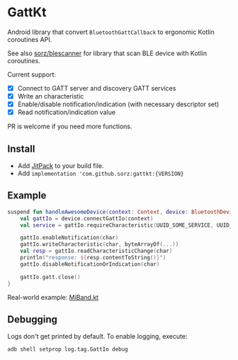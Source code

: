 # GattKt

Android library that convert `BluetoothGattCallback` to ergonomic Kotlin
coroutines API.

See also [sorz/blescanner](https://github.com/sorz/blescanner) for library
that scan BLE device with Kotlin coroutines.

Current support:

- [x] Connect to GATT server and discovery GATT services
- [x] Write an characteristic
- [x] Enable/disable notification/indication (with necessary descriptor set)
- [x] Read notification/indication value

PR is welcome if you need more functions.

## Install

- Add [JitPack](https://jitpack.io/) to your build file.
- Add `implementation 'com.github.sorz:gattkt:{VERSION}`

## Example

```kotlin
suspend fun handleAwesomeDevice(context: Context, device: BluetoothDevice) {
    val gattIo = device.connectGattIo(context)
    val service = gattIo.requireCharacteristic(UUID_SOME_SERVICE, UUID_SOME_CHAR)

    gattIo.enableNotification(char)
    gattIo.writeCharacteristic(char, byteArrayOf(...))
    val resp = gattIo.readCharacteristicChange(char)
    println("response: ${resp.contentToString()}")
    gattIo.disableNotificationOrIndication(char)

    gattIo.gatt.close()
}
```

Real-world example:
[MiBand.kt](https://github.com/sorz/miband4-export/blob/master/app/src/main/java/cn/edu/sustech/cse/miband/MiBand.kt)

## Debugging
Logs don't get printed by default. To enable logging, execute:

```bash
adb shell setprop log.tag.GattIo debug
```
